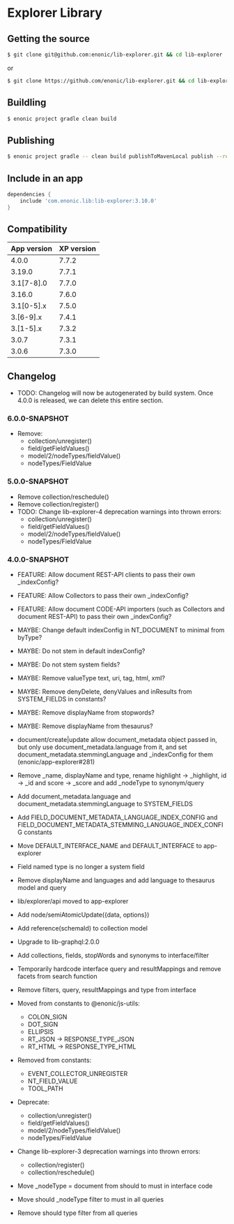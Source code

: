 # Explorer Library

## Getting the source

```sh
$ git clone git@github.com:enonic/lib-explorer.git && cd lib-explorer
```

or

```sh
$ git clone https://github.com/enonic/lib-explorer.git && cd lib-explorer
```

## Buildling

```sh
$ enonic project gradle clean build
```

## Publishing

```sh
$ enonic project gradle -- clean build publishToMavenLocal publish --refresh-dependencies
```


## Include in an app

```build.gradle
dependencies {
	include 'com.enonic.lib:lib-explorer:3.10.0'
}
```

## Compatibility

| App version | XP version |
| ----------- | ---------- |
| 4.0.0 | 7.7.2 |
| 3.19.0 | 7.7.1 |
| 3.1[7-8].0 | 7.7.0 |
| 3.16.0 | 7.6.0 |
| 3.1[0-5].x | 7.5.0 |
| 3.[6-9].x | 7.4.1 |
| 3.[1-5].x | 7.3.2 |
| 3.0.7 | 7.3.1 |
| 3.0.6 | 7.3.0 |

## Changelog

* TODO: Changelog will now be autogenerated by build system. Once 4.0.0 is released, we can delete this entire section.

### 6.0.0-SNAPSHOT

* Remove:
  * collection/unregister()
  * field/getFieldValues()
  * model/2/nodeTypes/fieldValue()
  * nodeTypes/FieldValue

### 5.0.0-SNAPSHOT

* Remove collection/reschedule()
* Remove collection/register()
* TODO: Change lib-explorer-4 deprecation warnings into thrown errors:
  * collection/unregister()
  * field/getFieldValues()
  * model/2/nodeTypes/fieldValue()
  * nodeTypes/FieldValue

### 4.0.0-SNAPSHOT

* FEATURE: Allow document REST-API clients to pass their own _indexConfig?
* FEATURE: Allow Collectors to pass their own _indexConfig?
* FEATURE: Allow document CODE-API importers (such as Collectors and document REST-API) to pass their own _indexConfig?

* MAYBE: Change default indexConfig in NT_DOCUMENT to minimal from byType?
* MAYBE: Do not stem in default indexConfig?
* MAYBE: Do not stem system fields?
* MAYBE: Remove valueType text, uri, tag, html, xml?
* MAYBE: Remove denyDelete, denyValues and inResults from SYSTEM_FIELDS in constants?
* MAYBE: Remove displayName from stopwords?
* MAYBE: Remove displayName from thesaurus?

* document/create|update allow document_metadata object passed in, but only use document_metadata.language from it, and set document_metadata.stemmingLanguage and _indexConfig for them (enonic/app-explorer#281)
* Remove _name, displayName and type, rename highlight -> _highlight, id -> _id and score -> _score and add _nodeType to synonym/query
* Add document_metadata.language and document_metadata.stemmingLanguage to SYSTEM_FIELDS
* Add FIELD_DOCUMENT_METADATA_LANGUAGE_INDEX_CONFIG and FIELD_DOCUMENT_METADATA_STEMMING_LANGUAGE_INDEX_CONFIG constants
* Move DEFAULT_INTERFACE_NAME and DEFAULT_INTERFACE to app-explorer
* Field named type is no longer a system field
* Remove displayName and languages and add language to thesaurus model and query
* lib/explorer/api moved to app-explorer
* Add node/semiAtomicUpdate({data, options})
* Add reference(schemaId) to collection model
* Upgrade to lib-graphql:2.0.0
* Add collections, fields, stopWords and synonyms to interface/filter
* Temporarily hardcode interface query and resultMappings and remove facets from search function
* Remove filters, query, resultMappings and type from interface
* Moved from constants to @enonic/js-utils:
  * COLON_SIGN
  * DOT_SIGN
  * ELLIPSIS
  * RT_JSON -> RESPONSE_TYPE_JSON
  * RT_HTML -> RESPONSE_TYPE_HTML
* Removed from constants:
  * EVENT_COLLECTOR_UNREGISTER
  * NT_FIELD_VALUE
  * TOOL_PATH
* Deprecate:
  * collection/unregister()
  * field/getFieldValues()
  * model/2/nodeTypes/fieldValue()
  * nodeTypes/FieldValue
* Change lib-explorer-3 deprecation warnings into thrown errors:
  * collection/register()
  * collection/reschedule()
* Move _nodeType = document from should to must in interface code
* Move should _nodeType filter to must in all queries
* Remove should type filter from all queries
